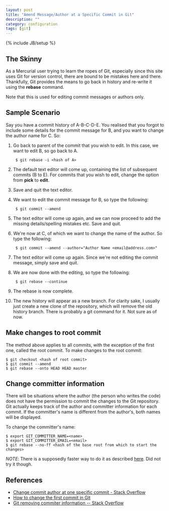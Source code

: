 ```yaml
---
layout: post
title: "Amend Message/Author at a Specific Commit in Git"
description: ""
category: configuration
tags: [git]
---
```

{% include JB/setup %}


## The Skinny ##

As a Mercurial user trying to learn the ropes of Git, especially since this site uses Git for version control, there are bound to be mistakes here and there. Thankfully, Git provides the means to go back in history and re-write it using the **rebase** command.

Note that this is used for editing commit messages or authors only.


## Sample Scenario ##

Say you have a commit history of A-B-C-D-E. You realised that you forgot to include some details for the commit message for B, and you want to change the author name for C. So:

1. Go back to parent of the commit that you wish to edit. In this case, we want to edit B, so go back to A.
		
		$ git rebase -i <hash of A>

2. The default text editor will come up, containing the list of subsequent commits (B to E). For commits that you wish to edit, change the option from **pick** to **edit**.

3. Save and quit the text editor.

4. We want to edit the commit message for B, so type the following:

 		$ git commit --amend

5. The text editor will come up again, and we can now proceed to add the missing details/spelling mistakes etc. Save and quit.

6. We're now at C, of which we want to change the name of the author. So type the following:

		$ git commit --amend --author="Author Name <email@address.com>"

7. The text editor will come up again. Since we're not editing the commit message, simply save and quit.

8. We are now done with the editing, so type the following:

		$ git rebase --continue

9. The rebase is now complete.

10. The new history will appear as a new branch. For clarity sake, I usually just create a new clone of the repository, which will remove the old history branch. There is probably a git command for it. Not sure as of now.


## Make changes to root commit ##

The method above applies to all commits, with the exception of the first one, called the root commit. To make changes to the root commit:

	$ git checkout <hash of root commit>
	$ git commit --amend
	$ git rebase --onto HEAD HEAD master


## Change committer information ##

There will be situations where the author (the person who writes the code) does not have the permission to commit the changes to the Git repository. Git actually keeps track of the author and committer information for each commit. If the committer's name is different from the author's, both names will be displayed.

To change the committer's name:

	$ export GIT_COMMITTER_NAME=<name>
	$ export GIT_COMMITTER_EMAIL=<email>
	$ git rebase --no-ff <hash of the base root from which to start the changes>

*NOTE*: There is a supposedly faster way to do it as described [here](http://pubmem.wordpress.com/2011/04/09/change-git-authorcommitter-name-and-email-in-the-history/). Did not try it though.


## References ##

* [Change commit author at one specific commit - Stack Overflow](http://stackoverflow.com/a/3042512)
* [How to change the first commit in Git](https://snipt.net/juanje/howto-change-the-fierst-commit-in-git/)
* [Git removing commiter information -- Stack Overflow](http://stackoverflow.com/questions/7013085/git-removing-commiter-information)